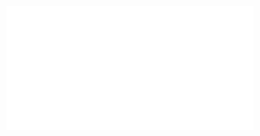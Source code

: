 <html lang="de">
<head>
  <meta charset="UTF-8">

</head>
<body>
  <img src="logo2.png" alt="LAN Party Logo">
</body>
</html>
